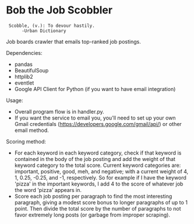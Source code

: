 # Bob the Job Scobbler

     Scobble, (v.): To devour hastily.
          -Urban Dictionary

Job boards crawler that emails top-ranked job postings.


Dependencies:
 * pandas
 * BeautifulSoup
 * httplib2
 * eventlet
 * Google API Client for Python (if you want to have email integration)
 
Usage:
 * Overall program flow is in handler.py.
 * If you want the service to email you, you'll need to set up your own Gmail credentials 
   (https://developers.google.com/gmail/api/) or other email method.

Scoring method:
 * For each keyword in each keyword category, check if that keyword is contained in the 
   body of the job posting and add the weight of that keyword category to the total score.
   Current keyword categories are: important, positive, good, meh, and negative; with a current 
   weight of 4, 1, 0.25, -0.25, and -1, respectively. So for example if I have the keyword
   'pizza' in the important keywords, I add 4 to the score of whatever job the word 'pizza' 
   appears in.
 * Score each job posting per paragraph to find the most interesting paragraph, giving a modest
   score bonus to longer paragraphs of up to 1 point. Then divide the total score by the 
   number of paragraphs to not favor extremely long posts (or garbage from improper scraping).

